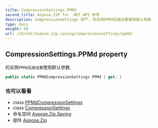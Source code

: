 ```yaml
---
title: CompressionSettings.PPMd
second_title: Aspose.ZIP for .NET API 参考
description: CompressionSettings 财产. 的实例PPMd压缩设置使用默认参数.
type: docs
weight: 40
url: /zh/net/aspose.zip.saving/compressionsettings/ppmd/
---
```

## CompressionSettings.PPMd property

的实例`PPMd压缩设置`使用默认参数.

```csharp
public static PPMdCompressionSettings PPMd { get; }
```

### 也可以看看

* class [PPMdCompressionSettings](../../ppmdcompressionsettings/)
* class [CompressionSettings](../)
* 命名空间 [Aspose.Zip.Saving](../../compressionsettings/)
* 部件 [Aspose.Zip](../../../)


